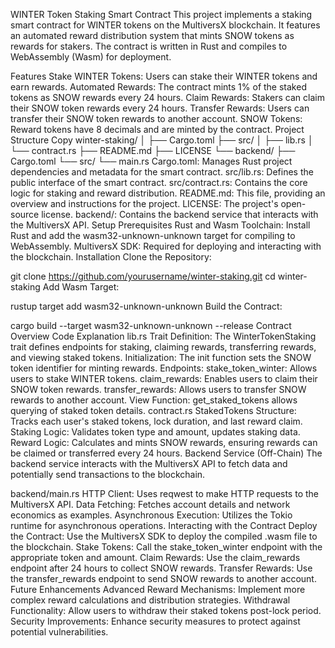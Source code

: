 WINTER Token Staking Smart Contract
This project implements a staking smart contract for WINTER tokens on the MultiversX blockchain. It features an automated reward distribution system that mints SNOW tokens as rewards for stakers. The contract is written in Rust and compiles to WebAssembly (Wasm) for deployment.

Features
Stake WINTER Tokens: Users can stake their WINTER tokens and earn rewards.
Automated Rewards: The contract mints 1% of the staked tokens as SNOW rewards every 24 hours.
Claim Rewards: Stakers can claim their SNOW token rewards every 24 hours.
Transfer Rewards: Users can transfer their SNOW token rewards to another account.
SNOW Tokens: Reward tokens have 8 decimals and are minted by the contract.
Project Structure
Copy
winter-staking/
│
├── Cargo.toml
├── src/
│   ├── lib.rs
│   └── contract.rs
├── README.md
├── LICENSE
└── backend/
    ├── Cargo.toml
    └── src/
        └── main.rs
Cargo.toml: Manages Rust project dependencies and metadata for the smart contract.
src/lib.rs: Defines the public interface of the smart contract.
src/contract.rs: Contains the core logic for staking and reward distribution.
README.md: This file, providing an overview and instructions for the project.
LICENSE: The project's open-source license.
backend/: Contains the backend service that interacts with the MultiversX API.
Setup
Prerequisites
Rust and Wasm Toolchain: Install Rust and add the wasm32-unknown-unknown target for compiling to WebAssembly.
MultiversX SDK: Required for deploying and interacting with the blockchain.
Installation
Clone the Repository:

git clone https://github.com/yourusername/winter-staking.git
cd winter-staking
Add Wasm Target:

rustup target add wasm32-unknown-unknown
Build the Contract:

cargo build --target wasm32-unknown-unknown --release
Contract Overview
Code Explanation
lib.rs
Trait Definition: The WinterTokenStaking trait defines endpoints for staking, claiming rewards, transferring rewards, and viewing staked tokens.
Initialization: The init function sets the SNOW token identifier for minting rewards.
Endpoints:
stake_token_winter: Allows users to stake WINTER tokens.
claim_rewards: Enables users to claim their SNOW token rewards.
transfer_rewards: Allows users to transfer SNOW rewards to another account.
View Function: get_staked_tokens allows querying of staked token details.
contract.rs
StakedTokens Structure: Tracks each user's staked tokens, lock duration, and last reward claim.
Staking Logic: Validates token type and amount, updates staking data.
Reward Logic: Calculates and mints SNOW rewards, ensuring rewards can be claimed or transferred every 24 hours.
Backend Service (Off-Chain)
The backend service interacts with the MultiversX API to fetch data and potentially send transactions to the blockchain.

backend/main.rs
HTTP Client: Uses reqwest to make HTTP requests to the MultiversX API.
Data Fetching: Fetches account details and network economics as examples.
Asynchronous Execution: Utilizes the Tokio runtime for asynchronous operations.
Interacting with the Contract
Deploy the Contract: Use the MultiversX SDK to deploy the compiled .wasm file to the blockchain.
Stake Tokens: Call the stake_token_winter endpoint with the appropriate token and amount.
Claim Rewards: Use the claim_rewards endpoint after 24 hours to collect SNOW rewards.
Transfer Rewards: Use the transfer_rewards endpoint to send SNOW rewards to another account.
Future Enhancements
Advanced Reward Mechanisms: Implement more complex reward calculations and distribution strategies.
Withdrawal Functionality: Allow users to withdraw their staked tokens post-lock period.
Security Improvements: Enhance security measures to protect against potential vulnerabilities.
